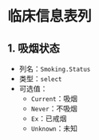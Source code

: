 # 临床信息表列

## 1. 吸烟状态

* 列名：`Smoking.Status`
* 类型：`select`
* 可选值：
  * `Current`：吸烟
  * `Never`：不吸烟
  * `Ex`：已戒烟
  * `Unknown`：未知

